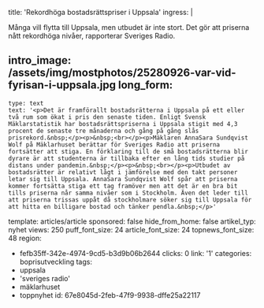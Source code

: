 title: 'Rekordhöga bostadsrättspriser i Uppsala'
ingress: |
  <p>Många vill flytta till Uppsala, men utbudet är inte stort. Det gör att priserna nått rekordhöga nivåer, rapporterar Sveriges Radio.
  </p>
  
intro_image: /assets/img/mostphotos/25280926-var-vid-fyrisan-i-uppsala.jpg
long_form:
  -
    type: text
    text: '<p>Det är framförallt bostadsrätterna i Uppsala på ett eller två rum som ökat i pris den senaste tiden. Enligt Svensk Mäklarstatistik har bostadsrättspriserna i Uppsala stigit med 4,3 procent de senaste tre månaderna och gång på gång slås prisrekord.&nbsp;</p><p>&nbsp;<br></p><p>Mäklaren AnnaSara Sundqvist Wolf på Mäklarhuset berättar för Sveriges Radio att priserna fortsätter att stiga. En förklaring till de små bostadsrätterna blir dyrare är att studenterna är tillbaka efter en lång tids studier på distans under pandemin.&nbsp;</p><p>&nbsp;<br></p><p>Utbudet av bostadsrätter är relativt lågt i jämförelse med den takt personer letar sig till Uppsala. AnnaSara Sundqvist Wolf spår att priserna kommer fortsätta stiga ett tag framöver men att det är en bra bit tills priserna når samma nivåer som i Stockholm. Även det leder till att priserna trissas uppåt då stockholmare söker sig till Uppsala för att hitta en billigare bostad och tänker pendla.&nbsp;</p>'
template: articles/article
sponsored: false
hide_from_home: false
artikel_typ: nyhet
views: 250
puff_font_size: 24
article_font_size: 24
topnews_font_size: 48
region:
  - fefb35ff-342e-4974-9cd5-b3d9b06b2644
clicks: 0
link: '1'
categories: boprisutveckling
tags:
  - uppsala
  - 'sveriges radio'
  - mäklarhuset
  - toppnyhet
id: 67e8045d-2feb-47f9-9938-dffe25a22117
